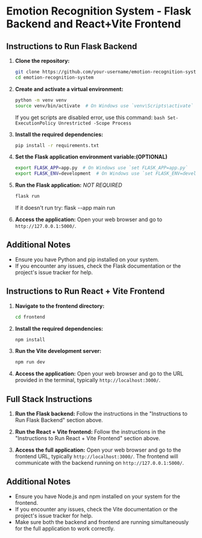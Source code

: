 # Emotion Recognition System - Flask Backend and React+Vite Frontend

## Instructions to Run Flask Backend

1. **Clone the repository:**
    ```bash
    git clone https://github.com/your-username/emotion-recognition-system.git
    cd emotion-recognition-system
    ```

2. **Create and activate a virtual environment:**
    ```bash
    python -m venv venv
    source venv/bin/activate  # On Windows use `venv\Scripts\activate`
    ```
    If you get scripts are disabled error, use this command: 
        ```bash
        Set-ExecutionPolicy Unrestricted -Scope Process
        ```
3. **Install the required dependencies:**
    ```bash
    pip install -r requirements.txt
    ```

4. **Set the Flask application environment variable:(OPTIONAL)**
    ```bash
    export FLASK_APP=app.py  # On Windows use `set FLASK_APP=app.py`
    export FLASK_ENV=development  # On Windows use `set FLASK_ENV=development`
    ```

5.  **Run the Flask application:** *NOT REQUIRED*
    ```bash
    flask run
    ```
    If it doesn't run try:
        flask --app main run

6. **Access the application:**
    Open your web browser and go to `http://127.0.0.1:5000/`.


## Additional Notes

- Ensure you have Python and pip installed on your system.
- If you encounter any issues, check the Flask documentation or the project's issue tracker for help.


## Instructions to Run React + Vite Frontend

1. **Navigate to the frontend directory:**
    ```bash
    cd frontend
    ```

2. **Install the required dependencies:**
    ```bash
    npm install
    ```

3. **Run the Vite development server:**
    ```bash
    npm run dev
    ```

4. **Access the application:**
    Open your web browser and go to the URL provided in the terminal, typically `http://localhost:3000/`.

## Full Stack Instructions

1. **Run the Flask backend:**
    Follow the instructions in the "Instructions to Run Flask Backend" section above.

2. **Run the React + Vite frontend:**
    Follow the instructions in the "Instructions to Run React + Vite Frontend" section above.

3. **Access the full application:**
    Open your web browser and go to the frontend URL, typically `http://localhost:3000/`. The frontend will communicate with the backend running on `http://127.0.0.1:5000/`.

## Additional Notes

- Ensure you have Node.js and npm installed on your system for the frontend.
- If you encounter any issues, check the Vite documentation or the project's issue tracker for help.
- Make sure both the backend and frontend are running simultaneously for the full application to work correctly.

